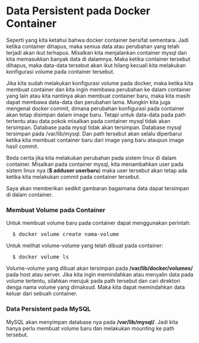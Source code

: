 # Data Persistent pada Docker Container
Seperti yang kita ketahui bahwa docker container bersifat sementara. Jadi ketika container dihapus, maka semua data atau perubahan yang telah terjadi akan ikut terhapus. Misalkan kita menjalankan container mysql dan kita memasukkan banyak data di dalamnya. Maka ketika container tersebut dihapus, maka data-data tersebut akan ikut hilang kecuali kita melakukan konfigurasi volume pada container tersebut.

Jika kita sudah melakukan konfigurasi volume pada docker, maka ketika kita membuat container dan kita ingin membawa perubahan ke dalam container yang lain atau kita nantinya akan membuat container baru, maka kita masih dapat membawa data-data dan perubahan lama. Mungkin kita juga mengenal docker commit, dimana perubahan konfigurasi pada container akan tetap disimpan dalam image baru. Tetapi untuk data-data pada path tertentu atau data pokok misalkan pada container mysql tidak akan tersimpan. Database pada mysql tidak akan tersimpan. Database mysql tersimpan pada /var/lib/mysql. Dan path tersebut akan selalu diperbarui ketika kita membuat container baru dari image yang baru ataupun image hasil commit.

Beda cerita jika kita melakukan perubahan pada sistem linux di dalam container. Misalkan pada container mysql, kita menambahkan user pada sistem linux nya (<b>$ adduser userbaru</b>) maka user tersebut akan tetap ada ketika kita melakukan commit pada container tersebut.

Saya akan memberikan sedikit gambaran bagaimana data dapat tersimpan di dalam container.

### Membuat Volume pada Container
Untuk membuat volume baru pada container dapat menggunakan perintah:
<pre>
  $ docker volume create nama-volume
</pre>

Untuk melihat volume-volume yang telah dibuat pada container:

<pre>
  $ docker volume ls
</pre>

Volume-volume yang dibuat akan tersimpan pada <b>/var/lib/docker/volumes/</b> pada host atau server. Jika kita ingin memindahkan atau menyalin data pada volume tertentu, silahkan merujuk pada path tersebut dan cari direktori denga nama volume yang dimaksud. Maka kita dapat memindahkan data keluar dari sebuah container.

### Data Persistent pada MySQL

MySQL akan menyimpan database nya pada <b>/var/lib/mysql/</b>. Jadi kita hanya perlu membuat volume baru dan melakukan mounting ke path tersebut.


